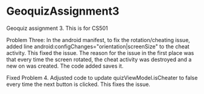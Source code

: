 # GeoquizAssignment3
Geoquiz assignment 3. This is for CS501

Problem Three: In the android manifest, to fix the rotation/cheating issue, added line android:configChanges="orientation|screenSize" to the cheat activity. This fixed the issue. The reason for the issue in the first place was that every time the screen rotated, the cheat activity was destroyed and a new on was created. The code added saves it. 

Fixed Problem 4. Adjusted code to update quizViewModel.isCheater to false every time the next button is clicked. This fixes the issue.
